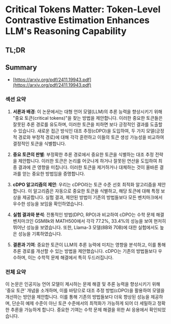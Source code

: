 # Critical Tokens Matter: Token-Level Contrastive Estimation Enhances LLM's Reasoning Capability
## TL;DR
## Summary
- [https://arxiv.org/pdf/2411.19943.pdf](https://arxiv.org/pdf/2411.19943.pdf)

### 섹션 요약

1. **서론과 배경**:
   이 논문에서는 대형 언어 모델(LLM)의 추론 능력을 향상시키기 위해 "중요 토큰(critical tokens)"을 찾는 방법을 제안합니다. 이러한 중요한 토큰들은 잘못된 추론 경로를 유도하며, 이러한 토큰을 피하면 보다 긍정적인 결과를 도출할 수 있습니다. 새로운 접근 방식인 대조 추정(cDPO)을 도입하여, 두 가지 모델(긍정적 경로와 부정적 경로)에 대해 각각 훈련하고 이들의 토큰 생성 가능성을 비교하여 결정적인 토큰을 식별합니다.

2. **중요 토큰의 판별**:
   부정확한 추론 경로에서 중요한 토큰을 식별하는 대조 추정 전략을 제안합니다. 이러한 토큰은 논리를 어긋나게 하거나 잘못된 연산을 도입하여 최종 결과에 큰 영향을 미칩니다. 이러한 토큰을 제거하거나 대체하는 것이 올바른 결과를 얻는 중요한 방법임을 증명합니다.

3. **cDPO 알고리즘의 제안**:
   우리는 cDPO라는 토큰 수준 선호 최적화 알고리즘을 제안합니다. 이 알고리즘은 자동으로 중요한 토큰을 식별하고, 해당 토큰에 대해 특정 보상을 제공합니다. 실험 결과, 제안된 방법이 기존의 방법들보다 모든 벤치마크에서 우수한 성능을 보임을 확인하였습니다.

4. **실험 결과와 분석**:
   전통적인 방법(DPO, RPO)과 비교하여 cDPO는 수학 문제 해결 벤치마크인 GSM8k와 MATH500에서 각각 77.2%, 33.4%의 성능을 보여 현저히 뛰어난 성능을 보였습니다. 또한, Llama-3 모델(8B와 70B)에 대한 실험에서도 높은 성능을 기록하였습니다.

5. **결론과 기여**:
   중요한 토큰이 LLM의 추론 능력에 미치는 영향을 분석하고, 이를 통해 추론 경로를 개선할 수 있는 방법을 제안했습니다. cDPO는 기존의 방법들보다 우수하며, 이는 수학적 문제 해결에서 특히 두드러집니다.

### 전체 요약

이 논문은 인공지능 언어 모델이 제시하는 문제 해결 및 추론 능력을 향상시키기 위해 '중요 토큰' 개념을 소개하며, 이를 바탕으로 대조 추정 방법(cDPO)을 활용하여 모델을 개선하는 방안을 제안합니다. 이를 통해 기존의 방법들보다 더욱 향상된 성능을 제공하며, 단순히 예제 수준이 아닌 토큰 수준에서의 최적화가 가능하게 되어 더 세밀하고 정확한 추론을 가능하게 합니다. 중요한 기여는 수학 문제 해결을 위한 AI 응용에서 확인되었습니다.